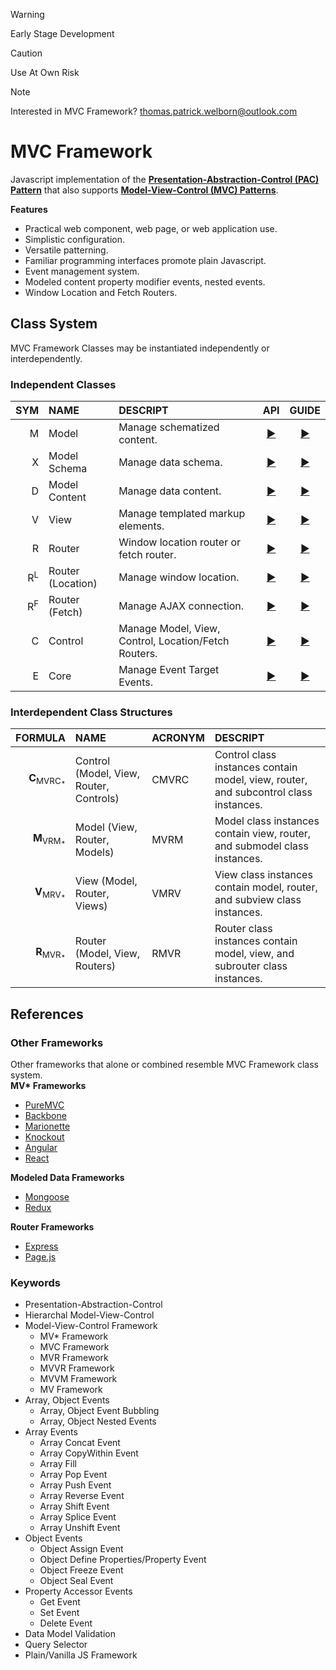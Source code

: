 > [!WARNING]  
> Early Stage Development  

> [!CAUTION]  
> Use At Own Risk  

> [!NOTE]  
> Interested in MVC Framework? 
> thomas.patrick.welborn@outlook.com

# MVC Framework
Javascript implementation of the **[Presentation-Abstraction-Control (PAC) Pattern](https://en.wikipedia.org/wiki/Presentation%E2%80%93abstraction%E2%80%93control)** that also supports **[Model-View-Control (MVC) Patterns](https://en.wikipedia.org/wiki/Model%E2%80%93view%E2%80%93controller)**.  

**Features**  
 - Practical web component, web page, or web application use.  
 - Simplistic configuration.  
 - Versatile patterning.  
 - Familiar programming interfaces promote plain Javascript.  
 - Event management system.  
 - Modeled content property modifier events, nested events.  
 - Window Location and Fetch Routers.  

## Class System
MVC Framework Classes may be instantiated independently or interdependently.  
### Independent Classes
| SYM | NAME | DESCRIPT | API | GUIDE |
| -----: | :--- | :------- | :--: | :--: |
| M | Model | Manage schematized content. | [▶](./document/ClassSystem/Model/index.md) | [▶](./document/Guide/Model/index.md) |
| X | Model Schema | Manage data schema. | [▶](./document/ClassSystem/Model//Schema/index.md) | [▶](./document/ClassSystem/Guide//Schema/index.md) |
| D | Model Content | Manage data content. | [▶](./document/ClassSystem/Model/Content/index.md) | [▶](./document/ClassSystem/Guide/Content/index.md) |
| V | View | Manage templated markup elements. | [▶](./document/ClassSystem/View/index.md) | [▶](./document/Guide/View/index.md) |
| R | Router | Window location router or fetch router. | [▶](./document/ClassSystem/Routers/index.md) | [▶](./document/Guide/Routers/index.md) |
| R<sup>L</sup> | Router (Location) | Manage window location. | [▶](./document/ClassSystem/Routers/Location/index.md) | [▶](./document/ClassSystem/Guide/Location/index.md) |
| R<sup>F</sup> | Router (Fetch) | Manage AJAX connection. | [▶](./document/ClassSystem/Routers/Fetch/index.md) | [▶](./document/ClassSystem/Guide/Fetch/index.md) |
| C | Control | Manage Model, View, Control, Location/Fetch Routers. | [▶](./document/ClassSystem/Control/index.md) | [▶](./document/Guide/Control/index.md) |
| E | Core | Manage Event Target Events. | [▶](./document/ClassSystem/Core/index.md) | [▶](./document/Guide/Core/index.md) |

### Interdependent Class Structures
| FORMULA | NAME | ACRONYM | DESCRIPT |
| ------: | :--- | :------ | :------- |
|**C**<sub>MVRC<sub>\*</sub></sub> | Control (Model, View, Router, Controls) | CMVRC | Control class instances contain model, view, router, and subcontrol class instances. |
|**M**<sub>VRM<sub>\*</sub></sub> | Model (View, Router, Models) | MVRM | Model class instances contain view, router, and submodel class instances. |
|**V**<sub>MRV<sub>\*</sub></sub> | View (Model, Router, Views) | VMRV | View class instances contain model, router, and subview class instances. |
|**R**<sub>MVR<sub>\*</sub></sub> | Router (Model, View, Routers) | RMVR | Router class instances contain model, view, and subrouter class instances. |

## References
### Other Frameworks
Other frameworks that alone or combined resemble MVC Framework class system.  
**MV\* Frameworks**  
 - [PureMVC](https://puremvc.org/)
 - [Backbone](https://backbonejs.org/)
 - [Marionette](https://marionettejs.com/)
 - [Knockout](https://knockoutjs.com/)
 - [Angular](https://angular.dev/)
 - [React](https://react.dev/)

**Modeled Data Frameworks**  
 - [Mongoose](https://mongoosejs.com/)
 - [Redux](https://redux.js.org/)

**Router Frameworks**  
 - [Express](https://expressjs.com/)
 - [Page.js](https://visionmedia.github.io/page.js/)
 

### Keywords 
 - Presentation-Abstraction-Control
 - Hierarchal Model-View-Control
 - Model-View-Control Framework
   - MV* Framework
   - MVC Framework
   - MVR Framework
   - MVVR Framework
   - MVVM Framework
   - MV Framework
 - Array, Object Events
   - Array, Object Event Bubbling
   - Array, Object Nested Events
 - Array Events
   - Array Concat Event
   - Array CopyWithin Event
   - Array Fill
   - Array Pop Event
   - Array Push Event
   - Array Reverse Event
   - Array Shift Event
   - Array Splice Event
   - Array Unshift Event
 - Object Events
   - Object Assign Event
   - Object Define Properties/Property Event
   - Object Freeze Event
   - Object Seal Event
 - Property Accessor Events
   - Get Event
   - Set Event
   - Delete Event
 - Data Model Validation
 - Query Selector
 - Plain/Vanilla JS Framework
